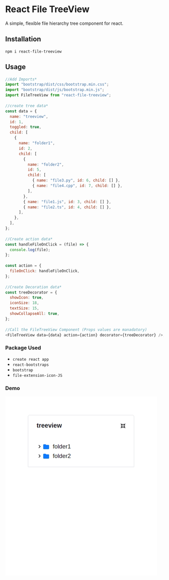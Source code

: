 # React File TreeView

A simple, flexible file hierarchy tree component for react.

## Installation

```
npm i react-file-treeview
```

## Usage

```javascript
//Add Imports*
import "bootstrap/dist/css/bootstrap.min.css";
import "bootstrap/dist/js/bootstrap.min.js";
import FileTreeView from "react-file-treeview";

//create tree data*
const data = {
  name: "treeview",
  id: 1,
  toggled: true,
  child: [
    {
      name: "folder1",
      id: 2,
      child: [
        {
          name: "folder2",
          id: 5,
          child: [
            { name: "file3.py", id: 6, child: [] },
            { name: "file4.cpp", id: 7, child: [] },
          ],
        },
        { name: "file1.js", id: 3, child: [] },
        { name: "file2.ts", id: 4, child: [] },
      ],
    },
  ],
};

//Create action data*
const handleFileOnClick = (file) => {
  console.log(file);
};

const action = {
  fileOnClick: handleFileOnClick,
};

//Create Decoration data*
const treeDecorator = {
  showIcon: true,
  iconSize: 18,
  textSize: 15,
  showCollapseAll: true,
};

//Call the FileTreeView Component (Props values are manadatory)
<FileTreeView data={data} action={action} decorator={treeDecorator} />;
```

### Package Used

- `create react app`
- `react-bootstraps`
- `bootstrap`
- `file-extension-icon-JS`

### Demo

![react-file-treeview.gif](./react-file-treeview.gif)
